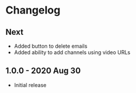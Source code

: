 # Changelog

## Next
- Added button to delete emails
- Added ability to add channels using video URLs

## 1.0.0 - 2020 Aug 30
- Initial release
